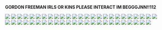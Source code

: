**GORDON FREEMAN IRLS OR KINS PLEASE INTERACT IM BEGGGJNN!!112**

![](https://external-media.spacehey.net/media/smOrPJfqC9ppwPNyA_YKqCJHtKMLhdqr5c4KKJwkautU=/https://i.postimg.cc/GmtPHZgM/playstation-stamp-by-3enzo-d1b6tpv-fullview.png) ![](https://images-wixmp-ed30a86b8c4ca887773594c2.wixmp.com/f/f4c099cd-bb67-4b80-b32b-2e8f858d0a31/d2m1ht7-b9836bd4-f040-488e-ad19-4de676d4b729.png/v1/fill/w_99,h_56/learning_english_stamp_by_fischy_kari_chan_d2m1ht7-fullview.png?token=eyJ0eXAiOiJKV1QiLCJhbGciOiJIUzI1NiJ9.eyJzdWIiOiJ1cm46YXBwOjdlMGQxODg5ODIyNjQzNzNhNWYwZDQxNWVhMGQyNmUwIiwiaXNzIjoidXJuOmFwcDo3ZTBkMTg4OTgyMjY0MzczYTVmMGQ0MTVlYTBkMjZlMCIsIm9iaiI6W1t7ImhlaWdodCI6Ijw9NTYiLCJwYXRoIjoiXC9mXC9mNGMwOTljZC1iYjY3LTRiODAtYjMyYi0yZThmODU4ZDBhMzFcL2QybTFodDctYjk4MzZiZDQtZjA0MC00ODhlLWFkMTktNGRlNjc2ZDRiNzI5LnBuZyIsIndpZHRoIjoiPD05OSJ9XV0sImF1ZCI6WyJ1cm46c2VydmljZTppbWFnZS5vcGVyYXRpb25zIl19.DOOsL3AyZvDPOv4CsgeIC71D8ogMFLjpu-ndbqm6RlI) ![](https://images-wixmp-ed30a86b8c4ca887773594c2.wixmp.com/f/f0cfe52d-b924-4809-8258-273bb509ea3d/d2hqdl5-5ee1916e-15c1-4e07-a71d-28c2c1a8df47.gif?token=eyJ0eXAiOiJKV1QiLCJhbGciOiJIUzI1NiJ9.eyJzdWIiOiJ1cm46YXBwOjdlMGQxODg5ODIyNjQzNzNhNWYwZDQxNWVhMGQyNmUwIiwiaXNzIjoidXJuOmFwcDo3ZTBkMTg4OTgyMjY0MzczYTVmMGQ0MTVlYTBkMjZlMCIsIm9iaiI6W1t7InBhdGgiOiJcL2ZcL2YwY2ZlNTJkLWI5MjQtNDgwOS04MjU4LTI3M2JiNTA5ZWEzZFwvZDJocWRsNS01ZWUxOTE2ZS0xNWMxLTRlMDctYTcxZC0yOGMyYzFhOGRmNDcuZ2lmIn1dXSwiYXVkIjpbInVybjpzZXJ2aWNlOmZpbGUuZG93bmxvYWQiXX0.l2wUQOpLabIIEsOqBzFaMbtH0PZwS3JgyQYbDR3FEzE) ![](https://images-wixmp-ed30a86b8c4ca887773594c2.wixmp.com/f/05f57344-fbaf-4018-9f57-8846395ba4b6/d6cdgn1-479a02b4-f8a1-4af5-a497-6b0e1fda851d.png/v1/fill/w_99,h_56/mai_gramr_iz_smexeh_by_deep_strike_d6cdgn1-fullview.png?token=eyJ0eXAiOiJKV1QiLCJhbGciOiJIUzI1NiJ9.eyJzdWIiOiJ1cm46YXBwOjdlMGQxODg5ODIyNjQzNzNhNWYwZDQxNWVhMGQyNmUwIiwiaXNzIjoidXJuOmFwcDo3ZTBkMTg4OTgyMjY0MzczYTVmMGQ0MTVlYTBkMjZlMCIsIm9iaiI6W1t7ImhlaWdodCI6Ijw9NTYiLCJwYXRoIjoiXC9mXC8wNWY1NzM0NC1mYmFmLTQwMTgtOWY1Ny04ODQ2Mzk1YmE0YjZcL2Q2Y2RnbjEtNDc5YTAyYjQtZjhhMS00YWY1LWE0OTctNmIwZTFmZGE4NTFkLnBuZyIsIndpZHRoIjoiPD05OSJ9XV0sImF1ZCI6WyJ1cm46c2VydmljZTppbWFnZS5vcGVyYXRpb25zIl19.LsN9k_nFpBHzOAFGYuqqIoSW_O5DBk8gqUxniSRqpCI) ![](https://images-wixmp-ed30a86b8c4ca887773594c2.wixmp.com/f/cec93556-8a95-4528-949f-0486c51c127c/d1xbjtf-d01f4070-742b-426f-a9d4-fde37c823165.png/v1/fill/w_99,h_56/half_life_2_stamp_by_bourbons3_d1xbjtf-fullview.png?token=eyJ0eXAiOiJKV1QiLCJhbGciOiJIUzI1NiJ9.eyJzdWIiOiJ1cm46YXBwOjdlMGQxODg5ODIyNjQzNzNhNWYwZDQxNWVhMGQyNmUwIiwiaXNzIjoidXJuOmFwcDo3ZTBkMTg4OTgyMjY0MzczYTVmMGQ0MTVlYTBkMjZlMCIsIm9iaiI6W1t7ImhlaWdodCI6Ijw9NTYiLCJwYXRoIjoiXC9mXC9jZWM5MzU1Ni04YTk1LTQ1MjgtOTQ5Zi0wNDg2YzUxYzEyN2NcL2QxeGJqdGYtZDAxZjQwNzAtNzQyYi00MjZmLWE5ZDQtZmRlMzdjODIzMTY1LnBuZyIsIndpZHRoIjoiPD05OSJ9XV0sImF1ZCI6WyJ1cm46c2VydmljZTppbWFnZS5vcGVyYXRpb25zIl19.ypF8YNGwRATFiKydSGbxDx6RmLukt-09pu-c48a5Qzo) ![](https://images-wixmp-ed30a86b8c4ca887773594c2.wixmp.com/f/bb6e5219-f324-478a-bb31-081f4c26060e/d1h9b7o-7c739cfc-fd5d-4f8c-a955-def5baaf93f2.png/v1/fill/w_99,h_56/half_life_stamp_by_zombidj_d1h9b7o-fullview.png?token=eyJ0eXAiOiJKV1QiLCJhbGciOiJIUzI1NiJ9.eyJzdWIiOiJ1cm46YXBwOjdlMGQxODg5ODIyNjQzNzNhNWYwZDQxNWVhMGQyNmUwIiwiaXNzIjoidXJuOmFwcDo3ZTBkMTg4OTgyMjY0MzczYTVmMGQ0MTVlYTBkMjZlMCIsIm9iaiI6W1t7ImhlaWdodCI6Ijw9NTYiLCJwYXRoIjoiXC9mXC9iYjZlNTIxOS1mMzI0LTQ3OGEtYmIzMS0wODFmNGMyNjA2MGVcL2QxaDliN28tN2M3MzljZmMtZmQ1ZC00ZjhjLWE5NTUtZGVmNWJhYWY5M2YyLnBuZyIsIndpZHRoIjoiPD05OSJ9XV0sImF1ZCI6WyJ1cm46c2VydmljZTppbWFnZS5vcGVyYXRpb25zIl19.8AxqL8Zt77qZkMw-Sq25edgcJQldOUKS-SwNhDzxGRc) ![](https://images-wixmp-ed30a86b8c4ca887773594c2.wixmp.com/f/0c9a1691-48e0-45f3-9e7c-89ee5abc2977/def0xah-9d053a6c-a38a-40bb-bf29-559b4a973420.gif?token=eyJ0eXAiOiJKV1QiLCJhbGciOiJIUzI1NiJ9.eyJzdWIiOiJ1cm46YXBwOjdlMGQxODg5ODIyNjQzNzNhNWYwZDQxNWVhMGQyNmUwIiwiaXNzIjoidXJuOmFwcDo3ZTBkMTg4OTgyMjY0MzczYTVmMGQ0MTVlYTBkMjZlMCIsIm9iaiI6W1t7InBhdGgiOiJcL2ZcLzBjOWExNjkxLTQ4ZTAtNDVmMy05ZTdjLTg5ZWU1YWJjMjk3N1wvZGVmMHhhaC05ZDA1M2E2Yy1hMzhhLTQwYmItYmYyOS01NTliNGE5NzM0MjAuZ2lmIn1dXSwiYXVkIjpbInVybjpzZXJ2aWNlOmZpbGUuZG93bmxvYWQiXX0.4HzFsy3vUlnoGV9GM7rqrI4r44NnmBLPsxcU7Mos8v4) ![](https://images-wixmp-ed30a86b8c4ca887773594c2.wixmp.com/f/f47aafad-224d-49ab-a1dd-9056798d8a71/d58in66-401e7597-a63c-4d11-bfba-fb6b7e779a60.png/v1/fill/w_99,h_56/_die_cis_scum__isn_t_cool_by_dragonquestwes_d58in66-fullview.png?token=eyJ0eXAiOiJKV1QiLCJhbGciOiJIUzI1NiJ9.eyJzdWIiOiJ1cm46YXBwOjdlMGQxODg5ODIyNjQzNzNhNWYwZDQxNWVhMGQyNmUwIiwiaXNzIjoidXJuOmFwcDo3ZTBkMTg4OTgyMjY0MzczYTVmMGQ0MTVlYTBkMjZlMCIsIm9iaiI6W1t7ImhlaWdodCI6Ijw9NTYiLCJwYXRoIjoiXC9mXC9mNDdhYWZhZC0yMjRkLTQ5YWItYTFkZC05MDU2Nzk4ZDhhNzFcL2Q1OGluNjYtNDAxZTc1OTctYTYzYy00ZDExLWJmYmEtZmI2YjdlNzc5YTYwLnBuZyIsIndpZHRoIjoiPD05OSJ9XV0sImF1ZCI6WyJ1cm46c2VydmljZTppbWFnZS5vcGVyYXRpb25zIl19.qa6tuOBnUIAb21lUBJlnfj69uhf25A-SXoTmLiDS7Fs) ![](https://images-wixmp-ed30a86b8c4ca887773594c2.wixmp.com/f/a0d383c4-0072-4bb0-ad96-42647f8c9c1c/d953r3n-91f2834e-9cc3-4c77-9020-103a82240387.png/v1/fill/w_99,h_56/new_stamp_by_corruptedparadox_d953r3n-fullview.png?token=eyJ0eXAiOiJKV1QiLCJhbGciOiJIUzI1NiJ9.eyJzdWIiOiJ1cm46YXBwOjdlMGQxODg5ODIyNjQzNzNhNWYwZDQxNWVhMGQyNmUwIiwiaXNzIjoidXJuOmFwcDo3ZTBkMTg4OTgyMjY0MzczYTVmMGQ0MTVlYTBkMjZlMCIsIm9iaiI6W1t7ImhlaWdodCI6Ijw9NTYiLCJwYXRoIjoiXC9mXC9hMGQzODNjNC0wMDcyLTRiYjAtYWQ5Ni00MjY0N2Y4YzljMWNcL2Q5NTNyM24tOTFmMjgzNGUtOWNjMy00Yzc3LTkwMjAtMTAzYTgyMjQwMzg3LnBuZyIsIndpZHRoIjoiPD05OSJ9XV0sImF1ZCI6WyJ1cm46c2VydmljZTppbWFnZS5vcGVyYXRpb25zIl19.JkdTdD_NzNAJYygWw3FrNA_58Vo3Q7Pjj1-u8c88ieg) ![](https://images-wixmp-ed30a86b8c4ca887773594c2.wixmp.com/f/4339409c-6983-4206-b8fd-20cb80a47b8f/d7x1dk2-26a3538d-df28-4f42-b5e2-a90f64b75de1.png/v1/fill/w_99,h_56/real_stamp_by_pixelworlds_d7x1dk2-fullview.png?token=eyJ0eXAiOiJKV1QiLCJhbGciOiJIUzI1NiJ9.eyJzdWIiOiJ1cm46YXBwOjdlMGQxODg5ODIyNjQzNzNhNWYwZDQxNWVhMGQyNmUwIiwiaXNzIjoidXJuOmFwcDo3ZTBkMTg4OTgyMjY0MzczYTVmMGQ0MTVlYTBkMjZlMCIsIm9iaiI6W1t7ImhlaWdodCI6Ijw9NTYiLCJwYXRoIjoiXC9mXC80MzM5NDA5Yy02OTgzLTQyMDYtYjhmZC0yMGNiODBhNDdiOGZcL2Q3eDFkazItMjZhMzUzOGQtZGYyOC00ZjQyLWI1ZTItYTkwZjY0Yjc1ZGUxLnBuZyIsIndpZHRoIjoiPD05OSJ9XV0sImF1ZCI6WyJ1cm46c2VydmljZTppbWFnZS5vcGVyYXRpb25zIl19.gMyCaTWJQsEngiUV_ndbzGA9_jL8VVDdW4ul4HBHnSc) ![](https://images-wixmp-ed30a86b8c4ca887773594c2.wixmp.com/f/53f073d4-4789-47ea-b4b3-f96e05247346/d1rp7tt-f0b123f5-0d13-4b6a-970e-1621e3be3c4e.png/v1/fill/w_99,h_56/i_love_my_guitar_stamp_by_jacksmashcore_d1rp7tt-fullview.png?token=eyJ0eXAiOiJKV1QiLCJhbGciOiJIUzI1NiJ9.eyJzdWIiOiJ1cm46YXBwOjdlMGQxODg5ODIyNjQzNzNhNWYwZDQxNWVhMGQyNmUwIiwiaXNzIjoidXJuOmFwcDo3ZTBkMTg4OTgyMjY0MzczYTVmMGQ0MTVlYTBkMjZlMCIsIm9iaiI6W1t7ImhlaWdodCI6Ijw9NTYiLCJwYXRoIjoiXC9mXC81M2YwNzNkNC00Nzg5LTQ3ZWEtYjRiMy1mOTZlMDUyNDczNDZcL2QxcnA3dHQtZjBiMTIzZjUtMGQxMy00YjZhLTk3MGUtMTYyMWUzYmUzYzRlLnBuZyIsIndpZHRoIjoiPD05OSJ9XV0sImF1ZCI6WyJ1cm46c2VydmljZTppbWFnZS5vcGVyYXRpb25zIl19.obqtGJRfWUM-wVnCa3letJAYQzFutB0EwByfHlPXZhU) ![](https://images-wixmp-ed30a86b8c4ca887773594c2.wixmp.com/f/9c694ef0-ce82-461b-9e43-ea953fddf162/dccgf78-9c21a735-6369-4928-b7b0-b178be64c95c.png/v1/fill/w_99,h_56/pee_is_stored_in_the_balls___stamp_by_puniplush_dccgf78-fullview.png?token=eyJ0eXAiOiJKV1QiLCJhbGciOiJIUzI1NiJ9.eyJzdWIiOiJ1cm46YXBwOjdlMGQxODg5ODIyNjQzNzNhNWYwZDQxNWVhMGQyNmUwIiwiaXNzIjoidXJuOmFwcDo3ZTBkMTg4OTgyMjY0MzczYTVmMGQ0MTVlYTBkMjZlMCIsIm9iaiI6W1t7ImhlaWdodCI6Ijw9NTYiLCJwYXRoIjoiXC9mXC85YzY5NGVmMC1jZTgyLTQ2MWItOWU0My1lYTk1M2ZkZGYxNjJcL2RjY2dmNzgtOWMyMWE3MzUtNjM2OS00OTI4LWI3YjAtYjE3OGJlNjRjOTVjLnBuZyIsIndpZHRoIjoiPD05OSJ9XV0sImF1ZCI6WyJ1cm46c2VydmljZTppbWFnZS5vcGVyYXRpb25zIl19.OvgkCncFquFonNIFKYg4-bD6gCUfhZS7rTpBc50rQ6Y) ![](https://images-wixmp-ed30a86b8c4ca887773594c2.wixmp.com/f/8f106327-800e-46cd-bc3f-f6b45fcedebd/d142jz1-8001baff-4660-4968-9515-7eb8f887cd43.png/v1/fill/w_99,h_56/look_funny_by_claire_stamps_d142jz1-fullview.png?token=eyJ0eXAiOiJKV1QiLCJhbGciOiJIUzI1NiJ9.eyJzdWIiOiJ1cm46YXBwOjdlMGQxODg5ODIyNjQzNzNhNWYwZDQxNWVhMGQyNmUwIiwiaXNzIjoidXJuOmFwcDo3ZTBkMTg4OTgyMjY0MzczYTVmMGQ0MTVlYTBkMjZlMCIsIm9iaiI6W1t7ImhlaWdodCI6Ijw9NTYiLCJwYXRoIjoiXC9mXC84ZjEwNjMyNy04MDBlLTQ2Y2QtYmMzZi1mNmI0NWZjZWRlYmRcL2QxNDJqejEtODAwMWJhZmYtNDY2MC00OTY4LTk1MTUtN2ViOGY4ODdjZDQzLnBuZyIsIndpZHRoIjoiPD05OSJ9XV0sImF1ZCI6WyJ1cm46c2VydmljZTppbWFnZS5vcGVyYXRpb25zIl19.lIYYDx-LDTGHshWxN6V7fpORU6ydNnBxy1CRUOO89Io) ![](https://images-wixmp-ed30a86b8c4ca887773594c2.wixmp.com/f/8d77ee97-b8e4-4d6e-9dbb-8e627c4a2565/d319v3l-1b54e589-8352-41fc-8199-aa06d68aae89.png/v1/fill/w_99,h_56/funny_stamp_by_kasara_uchiha_d319v3l-fullview.png?token=eyJ0eXAiOiJKV1QiLCJhbGciOiJIUzI1NiJ9.eyJzdWIiOiJ1cm46YXBwOjdlMGQxODg5ODIyNjQzNzNhNWYwZDQxNWVhMGQyNmUwIiwiaXNzIjoidXJuOmFwcDo3ZTBkMTg4OTgyMjY0MzczYTVmMGQ0MTVlYTBkMjZlMCIsIm9iaiI6W1t7ImhlaWdodCI6Ijw9NTYiLCJwYXRoIjoiXC9mXC84ZDc3ZWU5Ny1iOGU0LTRkNmUtOWRiYi04ZTYyN2M0YTI1NjVcL2QzMTl2M2wtMWI1NGU1ODktODM1Mi00MWZjLTgxOTktYWEwNmQ2OGFhZTg5LnBuZyIsIndpZHRoIjoiPD05OSJ9XV0sImF1ZCI6WyJ1cm46c2VydmljZTppbWFnZS5vcGVyYXRpb25zIl19._7NrAuPWxe8hhDpLUaLtJ9HHicDBYK9CP51hf_lNZ2A) ![](https://images-wixmp-ed30a86b8c4ca887773594c2.wixmp.com/f/08553239-0614-4086-b304-61d5413fddff/d1qxa0s-af68dfdb-4e69-4a31-8ad4-4be658cc90ee.png/v1/fill/w_99,h_57/caution__highly_opinionated_by_lostkitten_d1qxa0s-fullview.png?token=eyJ0eXAiOiJKV1QiLCJhbGciOiJIUzI1NiJ9.eyJzdWIiOiJ1cm46YXBwOjdlMGQxODg5ODIyNjQzNzNhNWYwZDQxNWVhMGQyNmUwIiwiaXNzIjoidXJuOmFwcDo3ZTBkMTg4OTgyMjY0MzczYTVmMGQ0MTVlYTBkMjZlMCIsIm9iaiI6W1t7ImhlaWdodCI6Ijw9NTciLCJwYXRoIjoiXC9mXC8wODU1MzIzOS0wNjE0LTQwODYtYjMwNC02MWQ1NDEzZmRkZmZcL2QxcXhhMHMtYWY2OGRmZGItNGU2OS00YTMxLThhZDQtNGJlNjU4Y2M5MGVlLnBuZyIsIndpZHRoIjoiPD05OSJ9XV0sImF1ZCI6WyJ1cm46c2VydmljZTppbWFnZS5vcGVyYXRpb25zIl19.xHrTZf52tF8oCjByUTvpz9fOlwu-FpQoC59Nc4i9XIE) ![](https://images-wixmp-ed30a86b8c4ca887773594c2.wixmp.com/f/7770732d-d978-4871-816e-c37f5cacccca/d7iqrjg-a918b5c5-f059-444f-b36a-e7cd8ff58c3b.png/v1/fill/w_100,h_56/agent_wash_approves_by_british_prophetess_d7iqrjg-fullview.png?token=eyJ0eXAiOiJKV1QiLCJhbGciOiJIUzI1NiJ9.eyJzdWIiOiJ1cm46YXBwOjdlMGQxODg5ODIyNjQzNzNhNWYwZDQxNWVhMGQyNmUwIiwiaXNzIjoidXJuOmFwcDo3ZTBkMTg4OTgyMjY0MzczYTVmMGQ0MTVlYTBkMjZlMCIsIm9iaiI6W1t7ImhlaWdodCI6Ijw9NTYiLCJwYXRoIjoiXC9mXC83NzcwNzMyZC1kOTc4LTQ4NzEtODE2ZS1jMzdmNWNhY2NjY2FcL2Q3aXFyamctYTkxOGI1YzUtZjA1OS00NDRmLWIzNmEtZTdjZDhmZjU4YzNiLnBuZyIsIndpZHRoIjoiPD0xMDAifV1dLCJhdWQiOlsidXJuOnNlcnZpY2U6aW1hZ2Uub3BlcmF0aW9ucyJdfQ.TdSGXKy4xK81Av2dpnMxNHedPbOjoaib1wNFup2b7Xw) ![](https://images-wixmp-ed30a86b8c4ca887773594c2.wixmp.com/f/a1ff0217-fb8a-479b-9f1d-65f38f01ba99/d26ysfu-718a120b-fed8-41ac-ad6d-ed9f6a749b6c.png/v1/fill/w_99,h_56/bassist_stamp_by_popstck_d26ysfu-fullview.png?token=eyJ0eXAiOiJKV1QiLCJhbGciOiJIUzI1NiJ9.eyJzdWIiOiJ1cm46YXBwOjdlMGQxODg5ODIyNjQzNzNhNWYwZDQxNWVhMGQyNmUwIiwiaXNzIjoidXJuOmFwcDo3ZTBkMTg4OTgyMjY0MzczYTVmMGQ0MTVlYTBkMjZlMCIsIm9iaiI6W1t7ImhlaWdodCI6Ijw9NTYiLCJwYXRoIjoiXC9mXC9hMWZmMDIxNy1mYjhhLTQ3OWItOWYxZC02NWYzOGYwMWJhOTlcL2QyNnlzZnUtNzE4YTEyMGItZmVkOC00MWFjLWFkNmQtZWQ5ZjZhNzQ5YjZjLnBuZyIsIndpZHRoIjoiPD05OSJ9XV0sImF1ZCI6WyJ1cm46c2VydmljZTppbWFnZS5vcGVyYXRpb25zIl19.4Cxh54kzZzkNHNXW23C1ijKTlB67BSwS15oguNdO4Bo) ![](https://external-media.spacehey.net/media/sfCCQmXVHpVW3mRwfKxJT-dV7sso3i1EWjnXerTK7Wv4=/https://64.media.tumblr.com/e297e1f028613691a07c060d96436152/8301d3197e723050-70/s100x200/7dc43d9b1836f261b4eeb740554482b3e576bee1.pnj) ![](https://external-media.spacehey.net/media/s4b_jK41wBsY9YimvNLFrYaEYUc53tJzV73iQoGqE-mM=/https://cdn.discordapp.com/attachments/1045756298148450468/1114474635489202176/IMG_5852.png) ![](https://external-media.spacehey.net/media/sbPYQSjNEmp9YoEz4grFJhqgqbUPJe27xJTZjH6gJnE0=/https://64.media.tumblr.com/2255b4830abed444fc88f21b1b262edc/884eea48d188fc7b-24/s100x200/107402511a16b0ad9848910190c9e8bd6d77871c.pnj) ![](https://external-media.spacehey.net/media/sxpm93shBbN2TKYnlanilqEy9e7RCf5YP4rdCHj9R23o=/https://cdn.discordapp.com/attachments/1123054571774820352/1146640106833330257/ezgif-1-23435d0e1d_1.gif) ![](https://external-media.spacehey.net/media/sZhZ1msttP2_D-nElaQDkUS8qwxlbtGjQiCXXCKMSXks=/https://64.media.tumblr.com/62a5ed007fe9bc38f55f9b87f96a0ff7/tumblr_pgib0hpO9u1xy0eh3o1_100.png) ![](https://external-media.spacehey.net/media/sbqNJ3pU7iZNkxrGHIV0kmhL8RTkVgrMUhAZT71RPoPQ=/https://images-wixmp-ed30a86b8c4ca887773594c2.wixmp.com/f/1882e248-6d09-46e1-bbb1-ff0b7af2ca0a/d167q5s-fdee1efc-536b-4a8c-b4c4-800641fa6417.gif?token=eyJ0eXAiOiJKV1QiLCJhbGciOiJIUzI1NiJ9.eyJzdWIiOiJ1cm46YXBwOjdlMGQxODg5ODIyNjQzNzNhNWYwZDQxNWVhMGQyNmUwIiwiaXNzIjoidXJuOmFwcDo3ZTBkMTg4OTgyMjY0MzczYTVmMGQ0MTVlYTBkMjZlMCIsIm9iaiI6W1t7InBhdGgiOiJcL2ZcLzE4ODJlMjQ4LTZkMDktNDZlMS1iYmIxLWZmMGI3YWYyY2EwYVwvZDE2N3E1cy1mZGVlMWVmYy01MzZiLTRhOGMtYjRjNC04MDA2NDFmYTY0MTcuZ2lmIn1dXSwiYXVkIjpbInVybjpzZXJ2aWNlOmZpbGUuZG93bmxvYWQiXX0.ZxrwSEzpGwIR75RtnPQdEJmHRNjZJ0_WCd_b1dt6ytw) ![](https://external-media.spacehey.net/media/sJh-Jt0YsUp3Ea3nH2mV9aQhXY2HctlSULdUX2IGLJpU=/https://sord.neocities.org/stamps/01-30.gif) ![](https://external-media.spacehey.net/media/siNAxMM2iyFGJ57_9ZNwYOe_6xVE5tt9R_1RFBaReLGo=/https://images-wixmp-ed30a86b8c4ca887773594c2.wixmp.com/f/f0d8bc85-0498-4504-9f25-c10a6b2ac793/d1juplq-97fca304-9a25-4b83-b264-fc1ab5b6bde4.gif?token=eyJ0eXAiOiJKV1QiLCJhbGciOiJIUzI1NiJ9.eyJzdWIiOiJ1cm46YXBwOjdlMGQxODg5ODIyNjQzNzNhNWYwZDQxNWVhMGQyNmUwIiwiaXNzIjoidXJuOmFwcDo3ZTBkMTg4OTgyMjY0MzczYTVmMGQ0MTVlYTBkMjZlMCIsIm9iaiI6W1t7InBhdGgiOiJcL2ZcL2YwZDhiYzg1LTA0OTgtNDUwNC05ZjI1LWMxMGE2YjJhYzc5M1wvZDFqdXBscS05N2ZjYTMwNC05YTI1LTRiODMtYjI2NC1mYzFhYjViNmJkZTQuZ2lmIn1dXSwiYXVkIjpbInVybjpzZXJ2aWNlOmZpbGUuZG93bmxvYWQiXX0.4PVL7yESkiJ1OxBN5TkP8de6ZrtFIgWfr7jPKhh54HQ) ![](https://external-media.spacehey.net/media/sYORJ6mxXAJ45_UOAcmCMOC28PMXMMKtjD0BGy4IhhHE=/https://64.media.tumblr.com/c7ec7f57b28093f090a9b37e104bd400/9cc4961ce2dfe472-79/s100x200/0ee88c26b6f2aa86eb67f5821c6d3874f1dc16c1.gifv) ![](https://external-media.spacehey.net/media/sEtirpuEqBt-TZsrg2wMIHiihRbPBVa4y6tdpmxVxbp4=/https://64.media.tumblr.com/607958ef780fcc23a894bfec472c65d9/8233a114c30a66c3-90/s100x200/47f48788791d0efbf4b5aaf174177dfc73b5b794.png) ![](https://external-media.spacehey.net/media/s0LmWwLYyMrZncuwR5NSCJF-3CzYHCQAIndhpMtAM__s=/https://cdn.discordapp.com/attachments/932352785243070524/1081049921618194452/Mw3aILx.gif) ![](https://external-media.spacehey.net/media/s5zBqoRDm9upAUpZJ-Iy0ZxytFyTFuL3hmR_Dm2_Gjnk=/https://64.media.tumblr.com/603280bb25174fe4ab92aa165ef7d0a8/8402a29de0a1159a-69/s100x200/a5d8db47399b2a8e224e91ab1834ffde7a77b3fc.gifv) ![](https://external-media.spacehey.net/media/s9iroYaxGio-CNmuus1GwFtyPCgEXoy1N61nXslUunWQ=/https://64.media.tumblr.com/2cbd2c2e5bfbcaeac3cad083dba9d36b/a7d498c9e2800217-46/s100x200/19bc8a81fa9659fe1807c7d9237750b78707061c.gifv) ![](https://external-media.spacehey.net/media/s8obJDuPHwQj7dAtgTlylgW074andUmMnSeSc4Zw1WJU=/https://i.ibb.co/pLF6Vyw/IMG-9407.png) ![](https://external-media.spacehey.net/media/sTAEpgd7MRmXJng5ye9uaWB2KeNVizhVDyrfLsYSeuuM=/https://cdn.discordapp.com/attachments/1160057251223048202/1160386588132507701/Untitled228-20231007211908.png?ex=65347939&is=65220439&hm=77ac1f74026708ed156f5b5a94bdc0544f9f72cc193437f82038abf242763b5b&) ![](https://external-media.spacehey.net/media/su_V-b6b815eC4wllKWWrpERW9YtPtz1e6nqAOExFULI=/https://kittymanya.neocities.org/graphics/stamps/no%20idea%20what%20youre%20up%20against.png) ![](https://external-media.spacehey.net/media/s94dg2AoEFmsJ47I6MKK2YIz3IAL1CgLGNsbRj6ZwX-8=/https://i.postimg.cc/Y9MBs5DM/OH-MY-GOD.png) ![](https://external-media.spacehey.net/media/szweY6chzEPDwCCySoMxwD7dV_9fNKC_cio8Bh7xdZDI=/https://i.postimg.cc/xTJLL4cz/dunmhj-42237cc5-fb4e-4889-9e8a-d61cb52435c3.gif) ![](https://external-media.spacehey.net/media/s8Jn1Kerq2FqaZQtPGH0oeVymdpu4NLPkCJT7T-OGMMk=/https://i.postimg.cc/L4YW7FDs/d61bueu-c5f3a335-7dca-4694-b156-c185a1bb8849.gif) ![](https://external-media.spacehey.net/media/sJWh3tmRDxeNlIB-b2IX_uwCOPVws7bKLvHvlgIdKrfo=/https://i.postimg.cc/65t28tyj/stamp-nerd-by-djrimzi-d1nzofy-fullview.png) ![](https://external-media.spacehey.net/media/sTxb1oB76nqIYLsI4GZqJCdFDNgF3qGnyK7tygIY3L_o=/https://y2k.neocities.org/stamps2/464323536_by_gaphals-dc6nyx6.gif) ![](https://external-media.spacehey.net/media/s8GfaWr4hrTKFBQ7iobqoW_Bkn3ti9IuYtv7oxfO_YCo=/https://raining-starss.neocities.org/s2%20(5).png) ![](https://external-media.spacehey.net/media/sbdkyEUOfmEshkSroyTgrwLdZ8nMzKcKJMzOEtC814aY=/https://autism.crd.co/assets/images/gallery05/3119e27d.gif?v=a2781ae8) ![](https://external-media.spacehey.net/media/sn8UGPZvLXy19pIcXErUpvKwwQ47AykUKyCCzA1rPf4E=/https://media.discordapp.net/attachments/1104975296450535457/1149924557474500628/377_sin_titulo_20230909012854.png) ![](https://external-media.spacehey.net/media/s52ifpyyxfkEWAEROftc5vubE0sVU9dLqwIF7mBqffjw=/https://y2k.neocities.org/stamps/club_penguin_stamp_by_theorangewolf.gif) ![](https://external-media.spacehey.net/media/skRVX4NS5IjC9QJbm_3xAqwmbWkwwgZM-KxWrnI0Xygo=/https://autism.crd.co/assets/images/gallery05/4a1a48c0.gif?v=a2781ae8) ![](https://external-media.spacehey.net/media/swAWaa5dN350-YRX6ck-qjl2cqNcfkJPktiu8-pB30Ok=/https://i.ibb.co/c25YDh6/2-A318007-A978-4955-9911-B3-ACE2069-A92.gif) ![](https://external-media.spacehey.net/media/slH7EGuIT-0maCMR-cM18vsa2Kmzp2Zowl7LY_TTPfrk=/https://y2k.neocities.org/stamps2/paranoid_stamp_by_lucifossie-dcb6jhi.gif) ![](https://external-media.spacehey.net/media/s4BFFzQO_OWwKOINGSGG15brU3VZtZB6R9eX3S37rC9Y=/https://y2k.neocities.org/stamps2/94df5fea899150086a606c99df8fb4ba-db3tsoo.gif) ![](https://external-media.spacehey.net/media/sPkIHzDTf7kYSJ6yKJULCwO7sgqSeOA9VsLzchAvQyLY=/https://pomelo.lol/pix/stamps/nu/d37f55a-e91de05e-7d5a-4ac3-a1fc-4ab5a004c5e0.png) ![](https://external-media.spacehey.net/media/s65aUkSet-NlBCcHzBvFU6cM_5Hnhjnvb2FC-Kt9PQ1g=/https://images-wixmp-ed30a86b8c4ca887773594c2.wixmp.com/f/2813d849-6808-44c1-8a72-90faee3b86d7/d288za6-c7e78d67-1095-448d-b966-79aee7f424e6.gif?token=eyJ0eXAiOiJKV1QiLCJhbGciOiJIUzI1NiJ9.eyJzdWIiOiJ1cm46YXBwOjdlMGQxODg5ODIyNjQzNzNhNWYwZDQxNWVhMGQyNmUwIiwiaXNzIjoidXJuOmFwcDo3ZTBkMTg4OTgyMjY0MzczYTVmMGQ0MTVlYTBkMjZlMCIsIm9iaiI6W1t7InBhdGgiOiJcL2ZcLzI4MTNkODQ5LTY4MDgtNDRjMS04YTcyLTkwZmFlZTNiODZkN1wvZDI4OHphNi1jN2U3OGQ2Ny0xMDk1LTQ0OGQtYjk2Ni03OWFlZTdmNDI0ZTYuZ2lmIn1dXSwiYXVkIjpbInVybjpzZXJ2aWNlOmZpbGUuZG93bmxvYWQiXX0.27Cvc_JJc1KD3u8hwAtY2gJpNhZ6gzrEWdkMCD0ENDY) ![](https://external-media.spacehey.net/media/srzY2GY8eH4guMuxtyQxJmvWks9p-xS-X0bJXRNZiNBI=/https://images-wixmp-ed30a86b8c4ca887773594c2.wixmp.com/i/cad7adae-5fe3-4d5c-9c7a-89779d48d9d5/d1ef19m-9fb4c752-1c1b-4501-a1fe-7a29effa1e19.gif)
